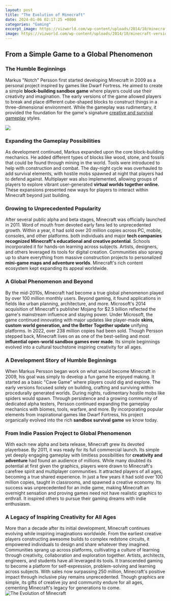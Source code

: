```yaml
---
layout: post
title: "The Evolution of Minecraft"
date: 2024-01-06 02:17:25 +0000
categories: "Gaming"
excerpt_image: https://vizworld.com/wp-content/uploads/2014/10/minecraft-version-history-infographic.jpg
image: https://vizworld.com/wp-content/uploads/2014/10/minecraft-version-history-infographic.jpg
---
```


## From a Simple Game to a Global Phenomenon 
### The Humble Beginnings 
Markus "Notch" Persson first started developing Minecraft in 2009 as a personal project inspired by games like Dwarf Fortress. He aimed to create a simple **block-building sandbox game** where players could use their creativity and imagination. The early versions of the game allowed players to break and place different cube-shaped blocks to construct things in a three-dimensional environment. While the gameplay was rudimentary, it provided the foundation for the game's signature [creative and survival gameplay](https://store.fi.io.vn/collection/agarwal) styles. 

![](https://i.ytimg.com/vi/9C6Mb4saaMA/maxresdefault.jpg)
### Expanding the Gameplay Possibilities
As development continued, Markus expanded upon the core block-building mechanics. He added different types of blocks like wood, stone, and fossils that could be found through mining in the world. Tools were introduced to help with construction and combat. The day-night cycle was overhauled to add survival elements, with hostile mobs spawned at night that players had to defend against. Multiplayer was also implemented, allowing groups of players to explore vibrant user-generated **virtual worlds together online.** These expansions presented new ways for players to interact within Minecraft beyond just building. 
### Growing to Unprecedented Popularity 
After several public alpha and beta stages, Minecraft was officially launched in 2011. Word of mouth from devoted early fans led to unprecedented growth. Within a year, it had sold over 20 million copies across PC, mobile, consoles, and other platforms. both individuals and major **tech companies recognized Minecraft's educational and creative potential**. Schools incorporated it for hands-on learning across subjects. Artists, designers, and others leveraged its tools for digital creation. Communities also sprang up to share everything from massive construction projects to personalized **mini-game maps and adventure worlds**. Minecraft's rich content ecosystem kept expanding its appeal worldwide.
### A Global Phenomenon and Beyond
By the mid-2010s, Minecraft had become a true global phenomenon played by over 100 million monthly users. Beyond gaming, it found applications in fields like urban planning, architecture, and more. Microsoft's 2014 acquisition of Minecraft's publisher Mojang for $2.5 billion reflected the game's mainstream influence and staying power. Under Microsoft, the game continued innovating with major updates like player-made **skins, custom world generation, and the Better Together update** unifying platforms. In 2022, over 238 million copies had been sold. Though Persson stepped back, Minecraft lives on as one of the best-selling and most **influential open-world sandbox games ever made**. Its simple beginnings evolved into a cultural touchstone inspiring creativity for all ages.
### A Development Story of Humble Beginnings 
When Markus Persson began work on what would become Minecraft in 2009, his goal was simply to develop a fun game he enjoyed making. It started as a basic "Cave Game" where players could dig and explore. The early versions focused solely on building, crafting and surviving within procedurally generated worlds. During nights, rudimentary hostile mobs like spiders would spawn. Through persistence and a growing community of dedicated alpha testers, Persson continued expanding the gameplay mechanics with biomes, tools, warfare, and more. By incorporating popular elements from inspirational games like Dwarf Fortress, his project organically evolved into the rich **sandbox survival game** we know today.
### From Indie Passion Project to Global Phenomenon
With each new alpha and beta release, Minecraft grew its devoted playerbase. By 2011, it was ready for its full commercial launch. Its simple yet deeply engaging gameplay with limitless possibilities for **creativity and adventure** had found an audience of millions. While many doubted its potential at first given the graphics, players were drawn to Minecraft's carefree spirit and multiplayer communities. It attracted players of all ages, becoming a true shared experience. In just a few years it had sold over 100 million copies, taught in classrooms, and spawned a creative economy. Its success was unprecedented for an indie game, making Minecraft an overnight sensation and proving games need not have realistic graphics to enthrall. It inspired others to pursue their gaming dreams with indie enthusiasm.
### A Legacy of Inspiring Creativity for All Ages
More than a decade after its initial development, Minecraft continues evolving while inspiring imaginations worldwide. From the earliest creative players constructing awesome builds to complex redstone circuits, it empowered individuals to design and share whatever they imagined. Communities sprang up across platforms, cultivating a culture of learning through creativity, collaboration and exploration together. Artists, architects, engineers, and students have all leveraged its tools. It transcended gaming to become a platform for self-expression, problem-solving and learning across subjects. With sales now surpassing 250 million, Minecraft's positive impact through inclusive play remains unprecedented. Though graphics are simple, its gifts of creative joy and community endure for all ages, cementing Minecraft's legacy for generations to come.
![The Evolution of Minecraft](https://vizworld.com/wp-content/uploads/2014/10/minecraft-version-history-infographic.jpg)